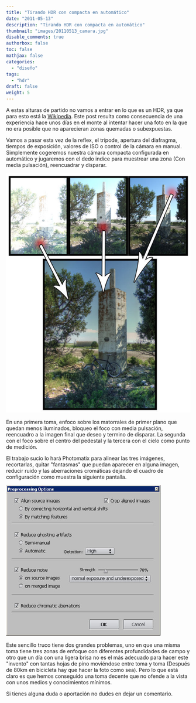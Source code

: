 ```yaml
---
title: "Tirando HDR con compacta en automático"
date: "2011-05-13"
description: "Tirando HDR con compacta en automático"
thumbnail: "images/20110513_camara.jpg"
disable_comments: true
authorbox: false
toc: false
mathjax: false
categories:
  - "diseño"
tags:
  - "hdr"
draft: false
weight: 5
---
```

A estas alturas de partido no vamos a entrar en lo que es un HDR, ya que para esto está la [Wikipedia][1]. Este post resulta como consecuencia de una experiencia hace unos días en el monte al intentar hacer una foto en la que no era posible que no aparecieran zonas quemadas o subexpuestas.

Vamos a pasar esta vez de la reflex, el trípode, apertura del diafragma, tiempos de exposición, valores de ISO o control de la cámara en manual. Simplemente cogeremos nuestra cámara compacta configurada en automático y jugaremos con el dedo indice para muestrear una zona (Con media pulsación), reencuadrar y disparar.

![image][11]

En una primera toma, enfoco sobre los matorrales de primer plano que quedan menos iluminados, bloqueo el foco con media pulsación, reencuadro a la imagen final que deseo y termino de disparar. La segunda con el foco sobre el centro del pedestal y la tercera con el cielo como punto de medición.

El trabajo sucio lo hará Photomatix para alinear las tres imágenes, recortarlas, quitar "fantasmas" que puedan aparecer en alguna imagen, reducir ruido y las aberraciones cromáticas dejando el cuadro de configuración como muestra la siguiente pantalla.

![image][12]

Este sencillo truco tiene dos grandes problemas, uno en que una misma toma tiene tres zonas de enfoque con diferentes profundidades de campo y otro que un día con una ligera brisa no es el más adecuado para hacer este "invento" con tantas hojas de pino moviéndose entre toma y toma (Después de 80km en bicicleta hay que hacer la foto como sea). Pero lo que está claro es que hemos conseguido una toma decente que no ofende a la vista con unos medios y conocimientos mínimos.

Si tienes alguna duda o aportación no dudes en dejar un comentario.

 [1]: http://es.wikipedia.org/wiki/HDR

 [11]: /images/20110513_hdr_compacta.jpg
 [12]: /images/20110513_hdr_compacta_config.jpg
